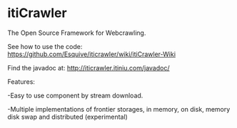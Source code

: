 itiCrawler
==========

The Open Source Framework for Webcrawling.

See how to use the code:
https://github.com/Esquive/iticrawler/wiki/itiCrawler-Wiki

Find the javadoc at: 
http://iticrawler.itiniu.com/javadoc/

Features:

-Easy to use component by stream download.

-Multiple implementations of frontier storages, in memory, on disk, memory disk swap and distributed (experimental)